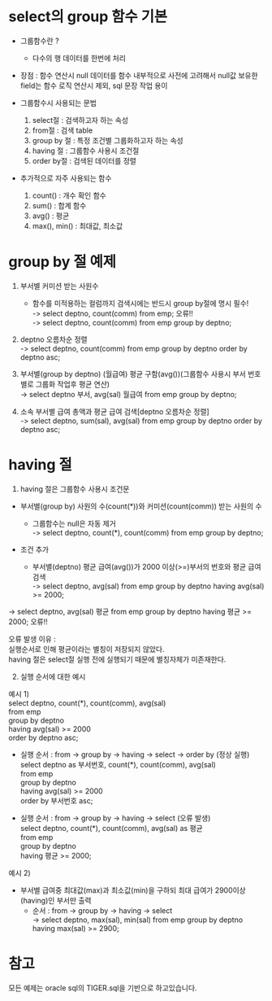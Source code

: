 
# select의 group 함수 기본
  
- 그룹함수란 ?  
    - 다수의 행 데이터를 한번에 처리  
- 장점 : 함수 연산시 null 데이터를 함수 내부적으로 사전에 고려해서 null값 보유한 field는 함수 로직 연산시 제외, sql 문장 작업 용이  
  
- 그룹함수시 사용되는 문법  
    1. select절 : 검색하고자 하는 속성  
    2. from절	: 검색 table  
    3. group by 절 : 특정 조건별 그룹화하고자 하는 속성  
    4. having 절 : 그룹함수 사용시 조건절  
    5. order by절 : 검색된 데이터를 정렬  
  
- 추가적으로 자주 사용되는 함수  
    1. count() : 개수 확인 함수  
    2. sum() : 합계 함수  
    3. avg() : 평균  
    4. max(), min() : 최대값, 최소값   
  
# group by 절 예제
  
1. 부서별 커미션 받는 사원수  
    - 함수를 미적용하는 컬럼까지 검색시에는 반드시 group by절에 명시 필수!  
-> select deptno, count(comm) from emp; 오류!!  
-> select deptno, count(comm) from emp group by deptno;  
  
2. deptno 오름차순 정렬  
-> select deptno, count(comm) from emp group by deptno order by deptno asc;  
  
3. 부서별(group by deptno) (월급여) 평균 구함(avg())(그룹함수 사용시 부서 번호별로 그룹화 작업후 평균 연산)  
-> select deptno 부서, avg(sal) 월급여 from emp group by deptno;  
  
4. 소속 부서별 급여 총액과 평균 급여 검색[deptno 오름차순 정렬]  
-> select deptno, sum(sal), avg(sal) from emp group by deptno order by deptno asc;  

#  having 절
  
1. having 절은 그룹함수 사용시 조건문  
  
- 부서별(group by) 사원의 수(count(*))와 커미션(count(comm)) 받는 사원의 수  
    - 그룹함수는 null은 자동 제거  
-> select deptno, count(*), count(comm) from emp group by deptno;  
  
- 조건 추가  
    - 부서별(deptno) 평균 급여(avg())가 2000 이상(>=)부서의 번호와 평균 급여 검색  
-> select deptno, avg(sal) from emp group by deptno having avg(sal) >= 2000;  
  
-> select deptno, avg(sal) 평균 from emp group by deptno having 평균 >= 2000; 오류!!  
  
오류 발생 이유 :  
실행순서로 인해 평균이라는 별칭이 저장되지 않았다.  
having 절은 select절 실행 전에 실행되기 때문에 별칭자체가 미존재한다.  
  
  
2. 실행 순서에 대한 예시  
  
예시 1)  
select deptno, count(*), count(comm), avg(sal)  
from emp  
group by deptno  
having avg(sal) >= 2000  
order by deptno asc;  
  
- 실행 순서 : from -> group by -> having -> select -> order by (정상 실행)  
select deptno as 부서번호, count(*), count(comm), avg(sal)  
from emp  
group by deptno  
having avg(sal) >= 2000  
order by 부서번호 asc;  
  
- 실행 순서 : from -> group by -> having -> select (오류 발생)  
select deptno, count(*), count(comm), avg(sal) as 평균  
from emp  
group by deptno  
having 평균 >= 2000;  
  
예시 2)  
- 부서별 급여중 최대값(max)과 최소값(min)을 구하되 최대 급여가 2900이상(having)인 부서만 출력  
    - 순서 : from -> group by -> having -> select  
-> select deptno, max(sal), min(sal) from emp group by deptno having max(sal) >= 2900;  


# 참고
  
모든 예제는 oracle sql의 TIGER.sql을 기반으로 하고있습니다.  
